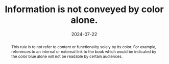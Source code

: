 ---
N: '176'
Rubrique: Présentation
title: Information is not conveyed by color alone.
abstract: "This rule is to not refer to content or functionality solely by its color. For example, references to an internal or external link to the book which would be indicated by the color blue alone will not be readable by certain audiences."
categories: ["Presentation"]
agrege: O4176-E056
opquast: '4 176'
indiceebook: '56'
description: "Rule n° 056"
before: "055"
weight: "056"
after: "057"
actif: '1'
layout: rules
date: 2024-07-22
tags: ["Accessibility", ""]
objectif: ["Allow access to information for users whose terminal or reading software, technical assistance or disability (such as color blindness) do not allow them to visualize or differentiate colors", "Improve accessibility content for people with disabilities"]
Meo: ["Provide a complement to the color to convey the information it carries. This complement, independent of the CSS formatting layer, can be of several types, for example: 
<ul>
<li>Provide semantic markup (strong, em, etc.);</li>
<li>Add hatches, patterns, borders, etc. in maps and graphs.
</li>
</ul>
"]
Controle: ["The verification requires visually comparing two types of display of the book: a normal display and a display where the colors will be deactivated (rendered on a computer screen and rendered on an e-reader with a grayscale screen).
", "The verification requires visually comparing two types of display of the book: a normal display and a display where the colors will be deactivated (rendered on a computer screen and rendered on an e-reader with a grayscale screen).
"]
Source: ["Opquast"]
Referentiel: [""]
Steps: ["conception", ""]
---